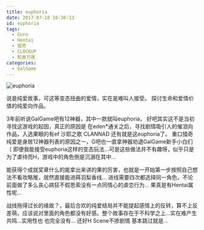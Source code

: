 ```yaml
---
title: euphoria
date: 2017-07-18 16:36:13
id: euphoria
tags:
  - Guro
  - Hentai
  - 猎奇
  - CLOCKUP
  - 和泉万夜
categories:
  - GalGame
---
```

![euphoria](euphoria-cover-art.png)

说是纯爱故事，可这等变态扭曲的爱情，实在是难叫人接受。
探讨生命和爱情价值的纯爱向作品。
<!--more-->
3年前听说GalGame吧有12神器，其中一款就叫euphoria，
好吧其实这不是当初寻找这游戏的起因，真正的原因是 在eden*通关之后，寻找剧情吸引人的催泪向作品，入选果眼的有ef 沙耶之歌 CLANNAD 还有就是这euphoria了。
重口猎奇纯爱是身居12神器列表的原因之一，G吧也一直拿神器劝退GalGame新手小白们（
即便我能接受euphoria这样的变态玩法…可是这些做法并不有趣呀，似乎只是为了虐待而H，游戏中的角色倒是沉溺在其中…

能获得个成就奖章什么的能拿出来讲的果的厉害，也就是一开始第一步按照自己想法不看攻略推，居然直接能进蒔羽梨香线… 进线需要四次都选择同一角色，不论前面做了多么丧心病狂不假思索没有一点同情心的虐恋行为… 果真是有Hentai属性呢…

战线拖得过长的缘故？，最后合欢的纯爱结局并不能提起感情上的反转，算不上反差萌，应该说对里面的角色都没有好感。整个故事存在于不科学之上…实在难产生共鸣…实用性也 也完全没有… 还好H Scene不掺剧情 基本跳过就是…
